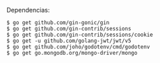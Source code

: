 Dependencias:
    
    $ go get github.com/gin-gonic/gin
    $ go get github.com/gin-contrib/sessions
    $ go get github.com/gin-contrib/sessions/cookie
    $ go get -u github.com/golang-jwt/jwt/v5
    $ go get github.com/joho/godotenv/cmd/godotenv
    $ go get go.mongodb.org/mongo-driver/mongo